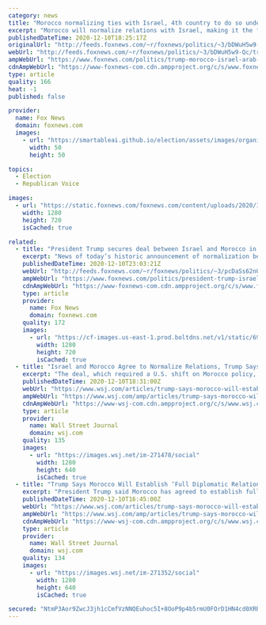 ```yaml
---
category: news
title: "Morocco normalizing ties with Israel, 4th country to do so under Trump's Arab peace plan"
excerpt: "Morocco will normalize relations with Israel, making it the fourth country to do so in recent days under a U.S.-brokered deal."
publishedDateTime: 2020-12-10T18:25:17Z
originalUrl: "http://feeds.foxnews.com/~r/foxnews/politics/~3/bDWuH5w9-Qc/trump-morocco-israel-arab-peace-plan"
webUrl: "http://feeds.foxnews.com/~r/foxnews/politics/~3/bDWuH5w9-Qc/trump-morocco-israel-arab-peace-plan"
ampWebUrl: "https://www.foxnews.com/politics/trump-morocco-israel-arab-peace-plan.amp"
cdnAmpWebUrl: "https://www-foxnews-com.cdn.ampproject.org/c/s/www.foxnews.com/politics/trump-morocco-israel-arab-peace-plan.amp"
type: article
quality: 166
heat: -1
published: false

provider:
  name: Fox News
  domain: foxnews.com
  images:
    - url: "https://smartableai.github.io/election/assets/images/organizations/foxnews.com-50x50.jpg"
      width: 50
      height: 50

topics:
  - Election
  - Republican Voice

images:
  - url: "https://static.foxnews.com/foxnews.com/content/uploads/2020/11/AP20328304171650.jpg"
    width: 1280
    height: 720
    isCached: true

related:
  - title: "President Trump secures deal between Israel and Morocco in a Hanukkah miracle"
    excerpt: "News of today’s historic announcement of normalization between Israel and Morocco brokered by the Trump administration was met with a lukewarm reaction by the United Nations and diplomats at the world body’s headquarters."
    publishedDateTime: 2020-12-10T23:03:21Z
    webUrl: "http://feeds.foxnews.com/~r/foxnews/politics/~3/pcDaSs62nOE/president-trump-israel-and-morocco-deal"
    ampWebUrl: "https://www.foxnews.com/politics/president-trump-israel-and-morocco-deal.amp"
    cdnAmpWebUrl: "https://www-foxnews-com.cdn.ampproject.org/c/s/www.foxnews.com/politics/president-trump-israel-and-morocco-deal.amp"
    type: article
    provider:
      name: Fox News
      domain: foxnews.com
    quality: 172
    images:
      - url: "https://cf-images.us-east-1.prod.boltdns.net/v1/static/694940094001/64eafaca-7ae0-45a9-80b4-9364c88d4519/10bb732c-1723-43e0-ba28-4865ffee598a/1280x720/match/image.jpg"
        width: 1280
        height: 720
        isCached: true
  - title: "Israel and Morocco Agree to Normalize Relations, Trump Says"
    excerpt: "The deal, which required a U.S. shift on Morocco policy, marks another advance in U.S. efforts to strengthen ties between once-hostile nations in the Middle East"
    publishedDateTime: 2020-12-10T18:31:00Z
    webUrl: "https://www.wsj.com/articles/trump-says-morocco-will-establish-full-diplomatic-relations-with-israel-11607617872"
    ampWebUrl: "https://www.wsj.com/amp/articles/trump-says-morocco-will-establish-full-diplomatic-relations-with-israel-11607617872"
    cdnAmpWebUrl: "https://www-wsj-com.cdn.ampproject.org/c/s/www.wsj.com/amp/articles/trump-says-morocco-will-establish-full-diplomatic-relations-with-israel-11607617872"
    type: article
    provider:
      name: Wall Street Journal
      domain: wsj.com
    quality: 135
    images:
      - url: "https://images.wsj.net/im-271478/social"
        width: 1280
        height: 640
        isCached: true
  - title: "Trump Says Morocco Will Establish ‘Full Diplomatic Relations’ With Israel"
    excerpt: "President Trump said Morocco has agreed to establish full diplomatic relations with Israel, calling it a “massive breakthrough for peace” in the Middle East."
    publishedDateTime: 2020-12-10T16:45:00Z
    webUrl: "https://www.wsj.com/articles/trump-says-morocco-will-establish-full-diplomatic-relations-with-israel-11607617872"
    ampWebUrl: "https://www.wsj.com/amp/articles/trump-says-morocco-will-establish-full-diplomatic-relations-with-israel-11607617872"
    cdnAmpWebUrl: "https://www-wsj-com.cdn.ampproject.org/c/s/www.wsj.com/amp/articles/trump-says-morocco-will-establish-full-diplomatic-relations-with-israel-11607617872"
    type: article
    provider:
      name: Wall Street Journal
      domain: wsj.com
    quality: 134
    images:
      - url: "https://images.wsj.net/im-271352/social"
        width: 1280
        height: 640
        isCached: true

secured: "NtmP3Aor9ZwcJ3jh1cCmfVzNNQEuhoc5I+8OoP9p4b5rmU0FOrD1HN4cd0XRRJC/bDE9HhTOst9IE8Vwsh9X+qqJO+GkiNMQSAOPQZ+Zqv5X9h9WRFhQzP+f9/VaARZI9Cv2RHtHWtuQqF3f8OVvCG/tzuL3bG9cFdIshDxdm42vmrNOPnDkOrUss/7m/yrJrFgv+O65cO/FZZfZ0w/MuOtxMSTi4Ss+TQZk7ucX38qYizJi2ZoQnEaqKluwwYk3m+PaDfZMij2a6OMoQgS59w3U2t7lWyH6S6tTgdz/pu7ZDbLWnlO2sKzkdVB/ZnfZ/XhM7R4iM50n5QkL4dWL8gqjp34ezeUMzBdyTEpcmwk=;copNWTPI8faCuPjYaHf9NQ=="
---
```



